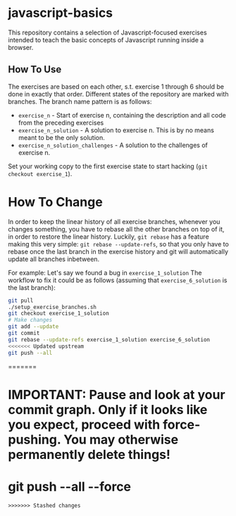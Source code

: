 # javascript-basics
This repository contains a selection of Javascript-focused exercises intended to teach the basic concepts of Javascript running inside a browser.
## How To Use
The exercises are based on each other, s.t. exercise 1 through 6 should be done in exactly that order.
Different states of the repository are marked with branches. The branch name pattern is as follows:
- `exercise_n` - Start of exercise n, containing the description and all code from the preceding exercises
- `exercise_n_solution` - A solution to exercise n. This is by no means meant to be the only solution.
- `exercise_n_solution_challenges` - A solution to the challenges of exercise n.

Set your working copy to the first exercise state to start hacking (`git checkout exercise_1`).

# How To Change
In order to keep the linear history of all exercise branches, whenever you changes something, you have to rebase all the other branches on top of it, in order to restore the linear history. 
Luckily, `git rebase` has a feature making this very simple: `git rebase --update-refs`, so that you only have to rebase once the last branch in the exercise history and git will automatically update all branches inbetween.

For example: Let's say we found a bug in `exercise_1_solution`
The workflow to fix it could be as follows (assuming that `exercise_6_solution` is the last branch):
```sh
git pull
./setup_exercise_branches.sh
git checkout exercise_1_solution
# Make changes
git add --update
git commit
git rebase --update-refs exercise_1_solution exercise_6_solution
<<<<<<< Updated upstream
git push --all
```
=======
# IMPORTANT: Pause and look at your commit graph. Only if it looks like you expect, proceed with force-pushing. You may otherwise permanently delete things!
# git push --all --force
```
>>>>>>> Stashed changes
